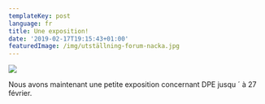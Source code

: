 ```yaml
---
templateKey: post
language: fr
title: Une exposition!
date: '2019-02-17T19:15:43+01:00'
featuredImage: /img/utställning-forum-nacka.jpg
---
```

![](/img/utställning-forum-nacka.jpg)

Nous avons  maintenant une petite exposition concernant DPE jusqu ´ à 27 février.

